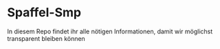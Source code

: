 # Spaffel-Smp 
In diesem Repo findet ihr alle nötigen Informationen, damit wir möglichst transparent bleiben können
